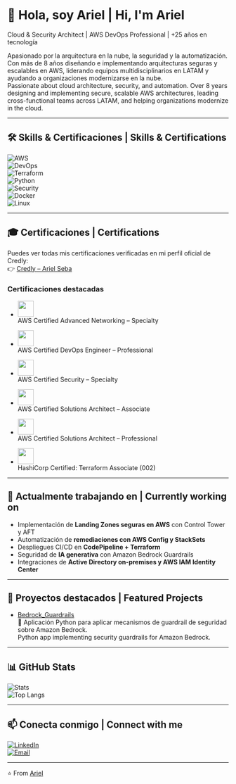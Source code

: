 # 👋 Hola, soy Ariel | Hi, I'm Ariel

Cloud & Security Architect | AWS DevOps Professional | +25 años en tecnología

Apasionado por la arquitectura en la nube, la seguridad y la automatización. Con más de 8 años diseñando e implementando arquitecturas seguras y escalables en AWS, liderando equipos multidisciplinarios en LATAM y ayudando a organizaciones modernizarse en la nube.  
Passionate about cloud architecture, security, and automation. Over 8 years designing and implementing secure, scalable AWS architectures, leading cross-functional teams across LATAM, and helping organizations modernize in the cloud.

---

## 🛠️ Skills & Certificaciones | Skills & Certifications

![AWS](https://img.shields.io/badge/AWS-Cloud-orange?logo=amazonaws)  
![DevOps](https://img.shields.io/badge/DevOps-CICD-blue?logo=githubactions)  
![Terraform](https://img.shields.io/badge/Terraform-IaC-purple?logo=terraform)  
![Python](https://img.shields.io/badge/Python-Automation-yellow?logo=python)  
![Security](https://img.shields.io/badge/Security-Governance-red?logo=datadog)  
![Docker](https://img.shields.io/badge/Docker-Containers-blue?logo=docker)  
![Linux](https://img.shields.io/badge/Linux-Admin-black?logo=linux)

---
## 🎓 Certificaciones | Certifications

Puedes ver todas mis certificaciones verificadas en mi perfil oficial de Credly:  
👉 [Credly – Ariel Seba](https://www.credly.com/users/ariel-seba/)

### Certificaciones destacadas

- <a href="https://www.credly.com/badges/4d019bdf-5d02-44b3-90c0-1e4500c992f2/public_url"><img src="https://images.credly.com/images/1f2b8a6b-9199-43c9-b8a9-5e3a3f56b5cc/image.png" width="36px"></a>  
  AWS Certified Advanced Networking – Specialty  

- <a href="https://www.credly.com/badges/e5cae56f-476d-4194-aefe-a41130fc3605/public_url"><img src="https://images.credly.com/images/bd31ef42-d460-493e-8503-39592aaf0458/image.png" width="36px"></a>  
  AWS Certified DevOps Engineer – Professional  

- <a href="https://www.credly.com/badges/ad7e5a33-708a-43b5-8793-3f9d4605c138/public_url"><img src="https://images.credly.com/images/53acdae5-d69f-4dda-b650-d02ed7a50dd7/image.png" width="36px"></a>  
  AWS Certified Security – Specialty  

- <a href="https://www.credly.com/badges/00865112-86c0-478e-984e-a62ce49f27af/public_url"><img src="https://images.credly.com/images/0e284c3f-5164-4b21-8660-0d84737941bc/image.png" width="36px"></a>  
  AWS Certified Solutions Architect – Associate  

- <a href="https://www.credly.com/badges/220026b8-bdc1-4948-9743-6757d984cded/public_url"><img src="https://images.credly.com/images/2d84e428-9078-49b6-a804-13c15383d0de/image.png" width="36px"></a>  
  AWS Certified Solutions Architect – Professional  

- <a href="https://www.credly.com/badges/bf2efe4c-ff33-4185-8694-c256985496a5/public_url"><img src="https://images.credly.com/images/cd038261-9d1c-4792-bc62-3a3b5bda175c/blob" width="36px"></a>  
  HashiCorp Certified: Terraform Associate (002)  




---

## 🔭 Actualmente trabajando en | Currently working on

- Implementación de **Landing Zones seguras en AWS** con Control Tower y AFT  
- Automatización de **remediaciones con AWS Config y StackSets**  
- Despliegues CI/CD en **CodePipeline + Terraform**  
- Seguridad de **IA generativa** con Amazon Bedrock Guardrails  
- Integraciones de **Active Directory on-premises y AWS IAM Identity Center**

---

## 🌟 Proyectos destacados | Featured Projects

- [Bedrock_Guardrails](https://github.com/Ariel-Seba/Bedrock_Guardrails)  
  🚀 Aplicación Python para aplicar mecanismos de guardrail de seguridad sobre Amazon Bedrock.  
  Python app implementing security guardrails for Amazon Bedrock.

---

## 📊 GitHub Stats

![Stats](https://github-readme-stats.vercel.app/api?username=Ariel-Seba&show_icons=true&theme=tokyonight)  
![Top Langs](https://github-readme-stats.vercel.app/api/top-langs/?username=Ariel-Seba&layout=compact&theme=tokyonight)

---

## 📫 Conecta conmigo | Connect with me

[![LinkedIn](https://img.shields.io/badge/LinkedIn-blue?logo=linkedin)](https://www.linkedin.com/in/ariel-a-seba/)  
[![Email](https://img.shields.io/badge/Email-arielseba@gmail.com-red?logo=gmail)](mailto:arielseba@gmail.com)

---

⭐️ From [Ariel](https://github.com/Ariel-Seba)


